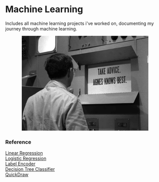 # Machine Learning

Includes all machine learning projects i've worked on, documenting my journey through machine learning.

<p align="center">
<img src="./img_agnes.PNG" width=400></img>
</p>

### Reference
[Linear Regression](https://scikit-learn.org/stable/modules/generated/sklearn.linear_model.LinearRegression.html) <br>
[Logistic Regression](https://scikit-learn.org/stable/modules/generated/sklearn.linear_model.LogisticRegression.html) <br>
[Label Encoder](https://scikit-learn.org/stable/modules/generated/sklearn.preprocessing.LabelEncoder.html) <br>
[Decision Tree Classifier](https://scikit-learn.org/stable/modules/generated/sklearn.tree.DecisionTreeClassifier.html) <br>
[QuickDraw](https://quickdraw.readthedocs.io/en/latest/) <br>

<!---
[]() <br>
--->



